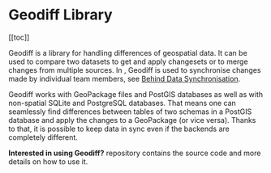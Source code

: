 # Geodiff Library
[[toc]]

Geodiff is a library for handling differences of geospatial data. It can be used to compare two datasets to get and apply changesets or to merge changes from multiple sources. In <MainPlatformName />, Geodiff is used to synchronise changes made by individual team members, see [Behind Data Synchronisation](../../manage/synchronisation/). 

Geodiff works with GeoPackage files and PostGIS databases as well as with non-spatial SQLite and PostgreSQL databases. That means one can seamlessly find differences between tables of two schemas in a PostGIS database and apply the changes to a GeoPackage (or vice versa). Thanks to that, it is possible to keep data in sync even if the backends are completely different.

**Interested in using Geodiff?** <GitHubRepo id="MerginMaps/geodiff" /> repository contains the source code and more details on how to use it.
